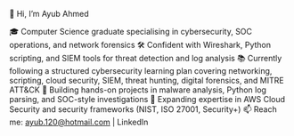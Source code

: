 👋 Hi, I’m Ayub Ahmed

🎓 Computer Science graduate specialising in cybersecurity, SOC operations, and network forensics
🛠 Confident with Wireshark, Python scripting, and SIEM tools for threat detection and log analysis
📚 Currently following a structured cybersecurity learning plan covering networking, scripting, cloud security, SIEM, threat hunting, digital forensics, and MITRE ATT&CK
📂 Building hands-on projects in malware analysis, Python log parsing, and SOC-style investigations
🌱 Expanding expertise in AWS Cloud Security and security frameworks (NIST, ISO 27001, Security+)
📫 Reach me: ayub.120@hotmail.com | LinkedIn
